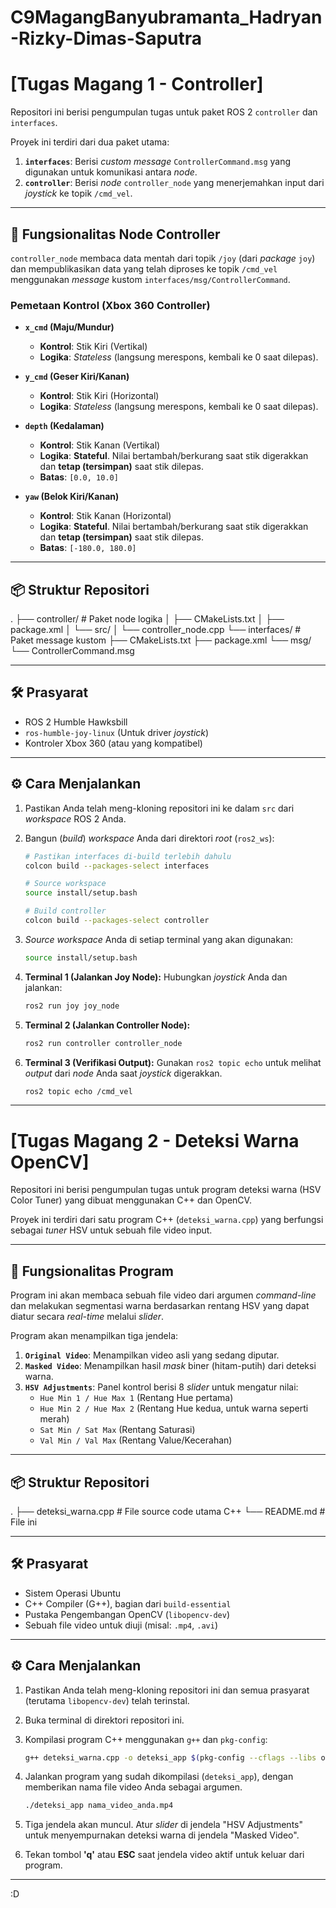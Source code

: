# C9MagangBanyubramanta_Hadryan-Rizky-Dimas-Saputra

# [Tugas Magang 1 - Controller]

Repositori ini berisi pengumpulan tugas untuk paket ROS 2 `controller` dan `interfaces`.

Proyek ini terdiri dari dua paket utama:
1.  **`interfaces`**: Berisi *custom message* `ControllerCommand.msg` yang digunakan untuk komunikasi antara *node*.
2.  **`controller`**: Berisi *node* `controller_node` yang menerjemahkan input dari *joystick* ke topik `/cmd_vel`.

---

## 🚀 Fungsionalitas Node Controller

`controller_node` membaca data mentah dari topik `/joy` (dari *package* `joy`) dan mempublikasikan data yang telah diproses ke topik `/cmd_vel` menggunakan *message* kustom `interfaces/msg/ControllerCommand`.

### Pemetaan Kontrol (Xbox 360 Controller)

* **`x_cmd` (Maju/Mundur)**
    * **Kontrol**: Stik Kiri (Vertikal)
    * **Logika**: *Stateless* (langsung merespons, kembali ke 0 saat dilepas).

* **`y_cmd` (Geser Kiri/Kanan)**
    * **Kontrol**: Stik Kiri (Horizontal)
    * **Logika**: *Stateless* (langsung merespons, kembali ke 0 saat dilepas).

* **`depth` (Kedalaman)**
    * **Kontrol**: Stik Kanan (Vertikal)
    * **Logika**: **Stateful**. Nilai bertambah/berkurang saat stik digerakkan dan **tetap (tersimpan)** saat stik dilepas.
    * **Batas**: `[0.0, 10.0]`

* **`yaw` (Belok Kiri/Kanan)**
    * **Kontrol**: Stik Kanan (Horizontal)
    * **Logika**: **Stateful**. Nilai bertambah/berkurang saat stik digerakkan dan **tetap (tersimpan)** saat stik dilepas.
    * **Batas**: `[-180.0, 180.0]`

---

## 📦 Struktur Repositori

. ├── controller/ # Paket node logika │ ├── CMakeLists.txt │ ├── package.xml │ └── src/ │ └── controller_node.cpp └── interfaces/ # Paket message kustom ├── CMakeLists.txt ├── package.xml └── msg/ └── ControllerCommand.msg


---

## 🛠️ Prasyarat

* ROS 2 Humble Hawksbill
* `ros-humble-joy-linux` (Untuk driver *joystick*)
* Kontroler Xbox 360 (atau yang kompatibel)

---

## ⚙️ Cara Menjalankan

1.  Pastikan Anda telah meng-kloning repositori ini ke dalam `src` dari *workspace* ROS 2 Anda.

2.  Bangun (*build*) *workspace* Anda dari direktori *root* (`ros2_ws`):
    ```bash
    # Pastikan interfaces di-build terlebih dahulu
    colcon build --packages-select interfaces
    
    # Source workspace
    source install/setup.bash
    
    # Build controller
    colcon build --packages-select controller
    ```

3.  *Source* *workspace* Anda di setiap terminal yang akan digunakan:
    ```bash
    source install/setup.bash
    ```

4.  **Terminal 1 (Jalankan Joy Node):**
    Hubungkan *joystick* Anda dan jalankan:
    ```bash
    ros2 run joy joy_node
    ```

5.  **Terminal 2 (Jalankan Controller Node):**
    ```bash
    ros2 run controller controller_node
    ```

6.  **Terminal 3 (Verifikasi Output):**
    Gunakan `ros2 topic echo` untuk melihat *output* dari *node* Anda saat *joystick* digerakkan.
    ```bash
    ros2 topic echo /cmd_vel
    ```

---

# [Tugas Magang 2 - Deteksi Warna OpenCV]

Repositori ini berisi pengumpulan tugas untuk program deteksi warna (HSV Color Tuner) yang dibuat menggunakan C++ dan OpenCV.

Proyek ini terdiri dari satu program C++ (`deteksi_warna.cpp`) yang berfungsi sebagai *tuner* HSV untuk sebuah file video input.

---

## 🚀 Fungsionalitas Program

Program ini akan membaca sebuah file video dari argumen *command-line* dan melakukan segmentasi warna berdasarkan rentang HSV yang dapat diatur secara *real-time* melalui *slider*.

Program akan menampilkan tiga jendela:
1.  **`Original Video`**: Menampilkan video asli yang sedang diputar.
2.  **`Masked Video`**: Menampilkan hasil *mask* biner (hitam-putih) dari deteksi warna.
3.  **`HSV Adjustments`**: Panel kontrol berisi 8 *slider* untuk mengatur nilai:
    * `Hue Min 1 / Hue Max 1` (Rentang Hue pertama)
    * `Hue Min 2 / Hue Max 2` (Rentang Hue kedua, untuk warna seperti merah)
    * `Sat Min / Sat Max` (Rentang Saturasi)
    * `Val Min / Val Max` (Rentang Value/Kecerahan)

---

## 📦 Struktur Repositori

. ├── deteksi_warna.cpp # File source code utama C++ └── README.md # File ini

---

## 🛠️ Prasyarat

* Sistem Operasi Ubuntu
* C++ Compiler (G++), bagian dari `build-essential`
* Pustaka Pengembangan OpenCV (`libopencv-dev`)
* Sebuah file video untuk diuji (misal: `.mp4`, `.avi`)

---

## ⚙️ Cara Menjalankan

1.  Pastikan Anda telah meng-kloning repositori ini dan semua prasyarat (terutama `libopencv-dev`) telah terinstal.

2.  Buka terminal di direktori repositori ini.

3.  Kompilasi program C++ menggunakan `g++` dan `pkg-config`:
    ```bash
    g++ deteksi_warna.cpp -o deteksi_app $(pkg-config --cflags --libs opencv4)
    ```

4.  Jalankan program yang sudah dikompilasi (`deteksi_app`), dengan memberikan nama file video Anda sebagai argumen.
    ```bash
    ./deteksi_app nama_video_anda.mp4
    ```

5.  Tiga jendela akan muncul. Atur *slider* di jendela "HSV Adjustments" untuk menyempurnakan deteksi warna di jendela "Masked Video".

6.  Tekan tombol **'q'** atau **ESC** saat jendela video aktif untuk keluar dari program.

---

:D

